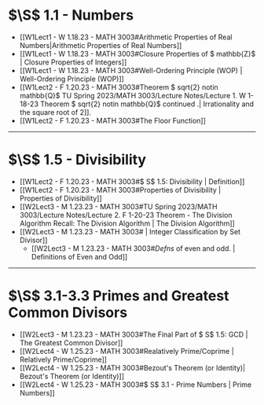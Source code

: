 # $\S$ 1.1 - Numbers

- [[W1Lect1 - W 1.18.23 - MATH 3003#Arithmetic Properties of Real Numbers|Arithmetic Properties of Real Numbers]]
- [[W1Lect1 - W 1.18.23 - MATH 3003#Closure Properties of $ mathbb{Z}$ | Closure Properties of Integers]]
- [[W1Lect1 - W 1.18.23 - MATH 3003#Well-Ordering Principle (WOP) | Well-Ordering Principle (WOP)]]
- [[W1Lect2 - F 1.20.23 - MATH 3003#Theorem $ sqrt{2} notin mathbb{Q}$ TU Spring 2023/MATH 3003/Lecture Notes/Lecture 1. W 1-18-23 Theorem $ sqrt{2} notin mathbb{Q}$ continued .| Irrationality and the square root of 2]].
- [[W1Lect2 - F 1.20.23 - MATH 3003#The Floor Function]]

---
# $\S$ 1.5 - Divisibility
- [[W1Lect2 - F 1.20.23 - MATH 3003#$ S$ 1.5: Divisibility | Definition]]
- [[W1Lect2 - F 1.20.23 - MATH 3003#Properties of Divisibility | Properties of Divisibility]]
- [[W2Lect3 - M 1.23.23 - MATH 3003#TU Spring 2023/MATH 3003/Lecture Notes/Lecture 2. F 1-20-23 Theorem - The Division Algorithm Recall: The Division Algorithm | The Division Algorithm]]
- [[W2Lect3 - M 1.23.23 - MATH 3003# | Integer Classification by Set Divisor]]
	- [[W2Lect3 - M 1.23.23 - MATH 3003#$Def ns$ of even and odd. | Definitions of Even and Odd]]


---
# $\S$ 3.1-3.3 Primes and Greatest Common Divisors
- [[W2Lect3 - M 1.23.23 - MATH 3003#The Final Part of $ S$ 1.5: GCD | The Greatest Common Divisor]]
- [[W2Lect4 - W 1.25.23 - MATH 3003#Realatively Prime/Coprime | Relatively Prime/Coprime]]
- [[W2Lect4 - W 1.25.23 - MATH 3003#Bezout's Theorem (or Identity)| Bezout's Theorem (or Identity)]]
- [[W2Lect4 - W 1.25.23 - MATH 3003#$ S$ 3.1 - Prime Numbers | Prime Numbers]]